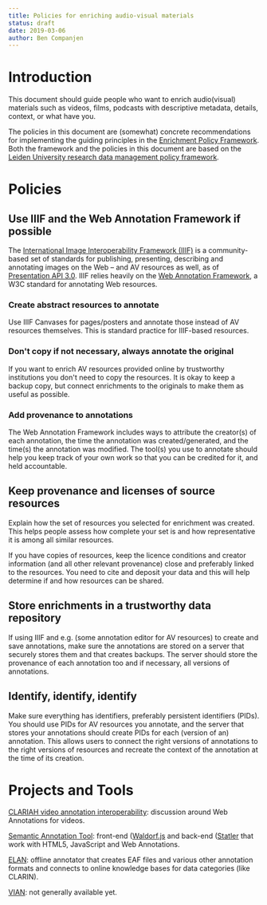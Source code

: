 ```yaml
---
title: Policies for enriching audio-visual materials
status: draft
date: 2019-03-06
author: Ben Companjen
---
```


# Introduction

This document should guide people who want to enrich audio(visual) materials
such as videos, films, podcasts with descriptive metadata, details, context,
or what have you.

The policies in this document are (somewhat) concrete recommendations for
implementing the guiding principles in the
[Enrichment Policy Framework](policy-framework.md).
Both the framework and the policies in this document are based on the
[Leiden University research data management policy framework][lu-policy].

[lu-policy]: https://www.library.universiteitleiden.nl/binaries/content/assets/ul2ub/research--publish/research-data-management-regulations-leiden-university.pdf

# Policies

## Use IIIF and the Web Annotation Framework if possible

The [International Image Interoperability Framework (IIIF)](https://iiif.io/)
is a community-based set of standards for publishing, presenting, describing
and annotating images on the Web – and AV resources as well, as of
[Presentation API 3.0][prezi3].
IIIF relies heavily on the [Web Annotation Framework][wam], a W3C standard for
annotating Web resources.

[prezi3]: https://iiif.io/api/presentation/3.0/
[wam]: https://www.w3.org/TR/annotation-model/

### Create abstract resources to annotate

Use IIIF Canvases for pages/posters and annotate those instead of AV resources
themselves.
This is standard practice for IIIF-based resources.

### Don't copy if not necessary, always annotate the original

If you want to enrich AV resources provided online by trustworthy institutions
you don't need to copy the resources.
It is okay to keep a backup copy, but connect enrichments to the originals to
make them as useful as possible.

### Add provenance to annotations

The Web Annotation Framework includes ways to attribute the creator(s) of each
annotation, the time the annotation was created/generated, and the time(s) the
annotation was modified.
The tool(s) you use to annotate should help you keep track of your own work so
that you can be credited for it, and held accountable.

## Keep provenance and licenses of source resources

Explain how the set of resources you selected for enrichment was created.
This helps people assess how complete your set is and how representative it is
among all similar resources.

If you have copies of resources, keep the licence conditions and creator
information (and all other relevant provenance) close and preferably linked to
the resources.
You need to cite and deposit your data and this will help determine if and how
resources can be shared.

## Store enrichments in a trustworthy data repository

If using IIIF and e.g. (some annotation editor for AV resources) to create and
save annotations, make sure the annotations are stored on a server that
securely stores them and that creates backups.
The server should store the provenance of each annotation too and if necessary,
all versions of annotations.

## Identify, identify, identify

Make sure everything has identifiers, preferably persistent identifiers (PIDs).
You should use PIDs for AV resources you annotate, and the server that stores
your annotations should create PIDs for each (version of an) annotation.
This allows users to connect the right versions of annotations to the right
versions of resources and recreate the context of the annotation at the time
of its creation.

# Projects and Tools

[CLARIAH video annotation interoperability][vai]: discussion around Web
Annotations for videos.

[Semantic Annotation Tool][sat]: front-end ([Waldorf.js][waldorf] and back-end
([Statler] that work with HTML5, JavaScript and Web Annotations.

[ELAN]: offline annotator that creates EAF files and various other annotation
formats and connects to online knowledge bases for data categories (like
CLARIN).

[VIAN]: not generally available yet.

[vai]: https://github.com/CLARIAH/video-annotation-interoperability
[sat]: http://mediaecology.dartmouth.edu/wp/projects/technology/the-semantic-annotation-tool
[waldorf]: https://github.com/colejd/Waldorf
[Statler]: https://github.com/VEMILab/Statler
[ELAN]: https://tla.mpi.nl/tools/tla-tools/elan/
[VIAN]: https://filmcolors.org/2018/03/08/vian/